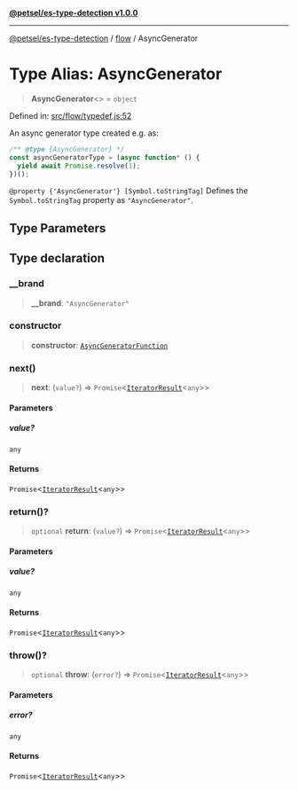 [**@petsel/es-type-detection v1.0.0**](../../README.md)

***

[@petsel/es-type-detection](../../modules.md) / [flow](../README.md) / AsyncGenerator

# Type Alias: AsyncGenerator

> **AsyncGenerator**\<\> = `object`

Defined in: [src/flow/typedef.js:52](https://github.com/petsel/es-type-detection/blob/ee065d8dbfab0995c95e9bb864d87647f5391dda/src/flow/typedef.js#L52)

An async generator type created e.g. as:
```js
/** @type {AsyncGenerator} */
const asyncGeneratorType = (async function* () {
  yield await Promise.resolve(1);
})();
```
`@property {'AsyncGenerator'} [Symbol.toStringTag]`
 Defines the `Symbol.toStringTag` property as `"AsyncGenerator"`.

## Type Parameters

## Type declaration

### \_\_brand

> **\_\_brand**: `"AsyncGenerator"`

### constructor

> **constructor**: [`AsyncGeneratorFunction`](../typedef/type-aliases/AsyncGeneratorFunction.md)

### next()

> **next**: (`value?`) => `Promise`\<[`IteratorResult`](../typedef/type-aliases/IteratorResult.md)\<`any`\>\>

#### Parameters

##### value?

`any`

#### Returns

`Promise`\<[`IteratorResult`](../typedef/type-aliases/IteratorResult.md)\<`any`\>\>

### return()?

> `optional` **return**: (`value?`) => `Promise`\<[`IteratorResult`](../typedef/type-aliases/IteratorResult.md)\<`any`\>\>

#### Parameters

##### value?

`any`

#### Returns

`Promise`\<[`IteratorResult`](../typedef/type-aliases/IteratorResult.md)\<`any`\>\>

### throw()?

> `optional` **throw**: (`error?`) => `Promise`\<[`IteratorResult`](../typedef/type-aliases/IteratorResult.md)\<`any`\>\>

#### Parameters

##### error?

`any`

#### Returns

`Promise`\<[`IteratorResult`](../typedef/type-aliases/IteratorResult.md)\<`any`\>\>
